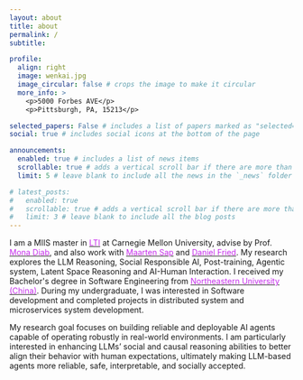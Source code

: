 ```yaml
---
layout: about
title: about
permalink: /
subtitle:

profile:
  align: right
  image: wenkai.jpg
  image_circular: false # crops the image to make it circular
  more_info: >
    <p>5000 Forbes AVE</p>
    <p>Pittsburgh, PA, 15213</p>

selected_papers: False # includes a list of papers marked as "selected={true}"
social: true # includes social icons at the bottom of the page

announcements:
  enabled: true # includes a list of news items
  scrollable: true # adds a vertical scroll bar if there are more than 3 news items
  limit: 5 # leave blank to include all the news in the `_news` folder

# latest_posts:
#   enabled: true
#   scrollable: true # adds a vertical scroll bar if there are more than 3 new posts items
#   limit: 3 # leave blank to include all the blog posts
---
```


I am a MIIS master in <a href="https://www.lti.cs.cmu.edu/"><span style="color: rgb(199, 46, 237);">LTI</span></a> at Carnegie Mellon University, advise by Prof. <a href="https://www.lti.cs.cmu.edu/people/faculty/diab-mona.html"><span style="color: rgb(199, 46, 237);">Mona Diab</span></a>, and also work with <a href="https://maartensap.com/"><span style="color: rgb(199, 46, 237);">Maarten Sap</span></a> and <a href="https://dpfried.github.io/"><span style="color: rgb(199, 46, 237);">Daniel Fried</span></a>. My research explores the LLM Reasoning, Social Responsible AI, Post-training, Agentic system, Latent Space Reasoning and AI-Human Interaction. I received my Bachelor's degree in Software Engineering from <a href="https://english.neu.edu.cn/"><span style="color:rgb(199, 46, 237);">Northeastern University (China)</span></a>. During my undergraduate, I was interested in Software development and completed projects in distributed system and microservices system development.

My research goal focuses on building reliable and deployable AI agents capable of operating robustly in real-world environments. I am particularly interested in enhancing LLMs’ social and causal reasoning abilities to better align their behavior with human expectations, ultimately making LLM-based agents more reliable, safe, interpretable, and socially accepted.

<!-- My research interests are on the <span style="color: rgb(199, 46, 237);">LLM Reasoning, Post-training, Alignment, Agentic system, Responsible AI for Social Good, Latent Space Reasoning and AI-Human Interaction</span>.  -->

<!-- My primary goal is to advance the development of LLMs with enhanced social intelligence and practical reasoning capabilities, while also building better AI agents and applying them in real-world contexts, particularly emphasizing multi-agent collaboration and human-agent interaction. My research focuses on enabling these systems to better perceive and simulate human mental states and emotional contexts, fostering AI that can effectively address real-world human needs. Ultimately, I aim to contribute to building reliable, socially responsible, and trustworthy AI systems that integrate seamlessly into diverse applications.
 -->

<!--
Write your biography here. Tell the world about yourself. Link to your favorite [subreddit](http://reddit.com). You can put a picture in, too. The code is already in, just name your picture `prof_pic.jpg` and put it in the `img/` folder.

Put your address / P.O. box / other info right below your picture. You can also disable any of these elements by editing `profile` property of the YAML header of your `_pages/about.md`. Edit `_bibliography/papers.bib` and Jekyll will render your [publications page](/al-folio/publications/) automatically.

Link to your social media connections, too. This theme is set up to use [Font Awesome icons](https://fontawesome.com/) and [Academicons](https://jpswalsh.github.io/academicons/), like the ones below. Add your Facebook, Twitter, LinkedIn, Google Scholar, or just disable all of them. -->
